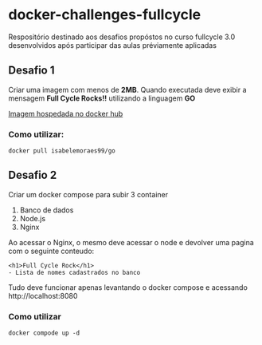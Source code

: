 # docker-challenges-fullcycle
Respositório destinado aos desafios propóstos no curso fullcycle 3.0 desenvolvidos após participar das aulas préviamente aplicadas

## Desafio 1
Criar uma imagem com menos de **2MB**. Quando executada deve exibir a mensagem **Full Cycle Rocks!!** utilizando a linguagem **GO**

[Imagem hospedada no docker hub](https://hub.docker.com/repository/docker/isabelemoraes99/go/general)

### Como utilizar:

```
docker pull isabelemoraes99/go
```

## Desafio 2
Criar um docker compose para subir 3 container
1. Banco de dados
2. Node.js
3. Nginx

Ao acessar o Nginx, o mesmo deve acessar o node e devolver uma pagina com o seguinte conteudo:
```
<h1>Full Cycle Rock</h1>
- Lista de nomes cadastrados no banco
```

Tudo deve funcionar apenas levantando o docker compose e acessando http://localhost:8080

### Como utilizar
```
docker compode up -d
```